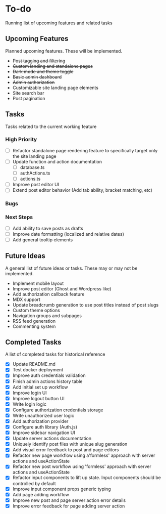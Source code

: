 # To-do

Running list of upcoming features and related tasks

## Upcoming Features

Planned upcoming features. These will be implemented.

- ~~Post tagging and filtering~~
- ~~Custom landing and standalone pages~~
- ~~Dark mode and theme toggle~~
- ~~Basic admin dashboard~~
- ~~Admin authorization~~
- Customizable site landing page elements
- Site search bar
- Post pagination

## Tasks

Tasks related to the current working feature

### High Priority

- [ ] Refactor standalone page rendering feature to specifically target only the site landing page
- [ ] Update function and action documentation
  - [ ] database.ts
  - [ ] authActions.ts
  - [ ] actions.ts
- [ ] Improve post editor UI
- [ ] Extend post editor behavior (Add tab ability, bracket matching, etc)

### Bugs

### Next Steps

- [ ] Add ability to save posts as drafts
- [ ] Improve date formatting (localized and relative dates)
- [ ] Add general tooltip elements

## Future Ideas

A general list of future ideas or tasks. These may or may not be implemented.

- Implement mobile layout
- Improve post editor (Ghost and Wordpress like)
- Add authorization callback feature
- MDX support
- Update breadcrumb generation to use post titles instead of post slugs
- Custom theme options
- Navigation groups and subpages
- RSS feed generation
- Commenting system

## Completed Tasks

A list of completed tasks for historical reference

- [x] Update README.md
- [x] Test docker deployment
- [x] Improve auth credentials validation
- [x] Finish admin actions history table
- [x] Add initial set up workflow
- [x] Improve login UI
- [x] Improve logout button UI
- [x] Write login logic
- [x] Configure authorization credentials storage
- [x] Write unauthorized user logic
- [x] Add authorization provider
- [x] Configure auth library (Auth.js)
- [x] Improve sidebar navigation UI
- [x] Update server actions documentation
- [x] Uniquely identify post files with unique slug generation
- [x] Add visual error feedback to post and page editors
- [x] Refactor new page workflow using a'formless' approach with server actions and useActionState
- [x] Refactor new post workflow using 'formless' approach with server actions and useActionState
- [x] Refactor input components to lift up state. Input components should be controlled by default
- [x] Improve input component props generic typing
- [x] Add page adding workflow
- [x] Improve new post and page server action error details
- [x] Improve error feedback for page adding server action
